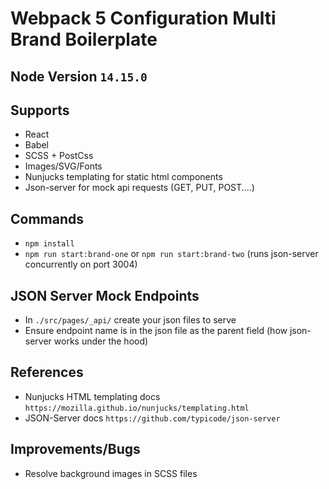# Webpack 5 Configuration Multi Brand Boilerplate

## Node Version `14.15.0`

## Supports

- React
- Babel
- SCSS + PostCss
- Images/SVG/Fonts
- Nunjucks templating for static html components
- Json-server for mock api requests (GET, PUT, POST....)

## Commands

- `npm install`
- `npm run start:brand-one` or `npm run start:brand-two` (runs json-server concurrently on port 3004)

## JSON Server Mock Endpoints

- In `./src/pages/_api/` create your json files to serve
- Ensure endpoint name is in the json file as the parent field (how json-server works under the hood)

## References

- Nunjucks HTML templating docs `https://mozilla.github.io/nunjucks/templating.html`
- JSON-Server docs `https://github.com/typicode/json-server`
  
## Improvements/Bugs

- Resolve background images in SCSS files



